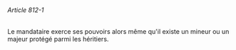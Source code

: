 ###### Article 812-1

Le mandataire exerce ses pouvoirs alors même qu'il existe un mineur ou un majeur protégé parmi les héritiers.

